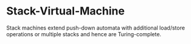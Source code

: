 # Stack-Virtual-Machine
Stack machines extend push-down automata with additional load/store operations or multiple stacks and hence are Turing-complete.
